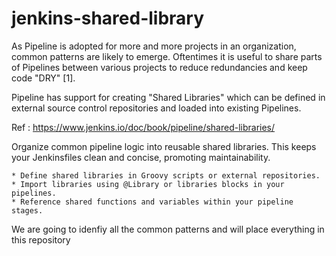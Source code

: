 # jenkins-shared-library

As Pipeline is adopted for more and more projects in an organization, common patterns are likely to emerge. Oftentimes it is useful to share parts of Pipelines between various projects to reduce redundancies and keep code "DRY" [1].

Pipeline has support for creating "Shared Libraries" which can be defined in external source control repositories and loaded into existing Pipelines.

Ref : https://www.jenkins.io/doc/book/pipeline/shared-libraries/

Organize common pipeline logic into reusable shared libraries. This keeps your Jenkinsfiles clean and concise, promoting maintainability.

    * Define shared libraries in Groovy scripts or external repositories.
    * Import libraries using @Library or libraries blocks in your pipelines.
    * Reference shared functions and variables within your pipeline stages.


We are going to idenfiy all the common patterns and will place everything in this repository
